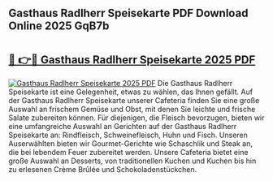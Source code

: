 ## Gasthaus Radlherr Speisekarte PDF Download Online 2025 GqB7b

# <h2><a href="http://gc7kcen.nevu.top/?p=Gasthaus+Radlherr+Speisekarte">🔗 👉🔴 Gasthaus Radlherr Speisekarte 2025 PDF</a></h2>

[![Gasthaus Radlherr Speisekarte 2025 PDF](https://i.imgur.com/dBaPXMq.png)](http://gc7kcen.nevu.top/?p=Gasthaus+Radlherr+Speisekarte)
Die Gasthaus Radlherr Speisekarte ist eine Gelegenheit, etwas zu wählen, das Ihnen gefällt. Auf der Gasthaus Radlherr Speisekarte unserer Cafeteria finden Sie eine große Auswahl an frischem Gemüse und Obst, mit denen Sie leichte und frische Salate zubereiten können. Für diejenigen, die Fleisch bevorzugen, bieten wir eine umfangreiche Auswahl an Gerichten auf der Gasthaus Radlherr Speisekarte an: Rindfleisch, Schweinefleisch, Huhn und Fisch. Unseren Auserwählten bieten wir Gourmet-Gerichte wie Schaschlik und Steak an, die bei lebendem Feuer zubereitet werden. Unsere Cafeteria bietet eine große Auswahl an Desserts, von traditionellen Kuchen und Kuchen bis hin zu erlesenen Crème Brûlée und Schokoladenstückchen.
